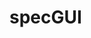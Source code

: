 # specGUI

<html>

<div id="text"></div>


<script src="/d3.v4.js"> </script>
<script src="/main_example.js"> </script>

<div id="text"></div>

</html>
